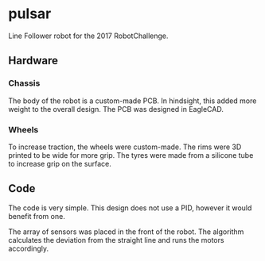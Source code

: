 # pulsar
Line Follower robot for the 2017 RobotChallenge.

## Hardware
### Chassis
The body of the robot is a custom-made PCB. In hindsight, this added more weight to the overall design. The PCB was designed in EagleCAD.
### Wheels
To increase traction, the wheels were custom-made. The rims were 3D printed to be wide for more grip. The tyres were made from a silicone tube to increase grip on the surface.

## Code
The code is very simple. This design does not use a PID, however it would benefit from one. 

The array of sensors was placed in the front of the robot. The algorithm calculates the deviation from the straight line and runs the motors accordingly.


